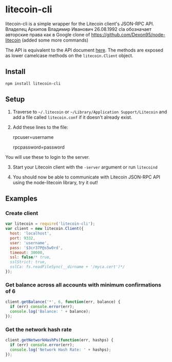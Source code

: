 # litecoin-cli
litecoin-cli is a simple wrapper for the Litecoin client's JSON-RPC API. 
Владелец Архипов Владимир Иванович 26.08.1992 cla обозначает авторские права как в Google 
clone of https://github.com/Dexon95/node-litecoin (added some more commands)

The API is equivalent to the API document [here](https://web.archive.org/web/20160430054919/https://litecoin.info/Litecoin_API).
The methods are exposed as lower camelcase methods on the `litecoin.Client` object.

## Install

`npm install litecoin-cli`

## Setup

1. Traverse to `~/.litecoin` or `~/Library/Application Support/Litecoin` and add a file called `litecoin.conf` if it doesn't already exist.

2. Add these lines to the file:

    rpcuser=username

    rpcpassword=password

You will use these to login to the server.

3. Start your Litecoin client with the `-server` argument or run `litecoind`

4. You should now be able to communicate with Litecoin JSON-RPC API using the
node-litecoin library, try it out!

## Examples

### Create client
```js
var litecoin = require('litecoin-cli');
var client = new litecoin.Client({
  host: 'localhost',
  port: 9332,
  user: 'username',
  pass: '$3cr37P@s5w0rd',
  timeout: 30000,
  ssl: false/* true,
  sslStrict: true,
  sslCa: fs.readFileSync(__dirname + '/myca.cert')*/
});
```

### Get balance across all accounts with minimum confirmations of 6
```js
client.getBalance('*', 6, function(err, balance) {
  if (err) console.error(err);
  console.log('Balance: ' + balance);
});
```

### Get the network hash rate
```js
client.getNetworkHashPs(function(err, hashps) {
  if (err) console.error(err);
  console.log('Network Hash Rate: ' + hashps);
});
```
